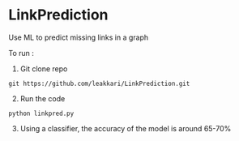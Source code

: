 # LinkPrediction

Use ML to predict missing links in a graph

To run :

1. Git clone repo
```console
git https://github.com/leakkari/LinkPrediction.git
```

2. Run the code
```console
python linkpred.py
```

3. Using a classifier, the accuracy of the model is around 65-70%

